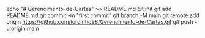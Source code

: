 echo "# Gerencimento-de-Cartas" >> README.md
git init
git add README.md
git commit -m "first commit"
git branch -M main
git remote add origin https://github.com/lordinho98/Gerencimento-de-Cartas.git
git push -u origin main
